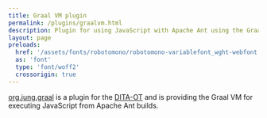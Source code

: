 ```yaml
---
title: Graal VM plugin
permalink: /plugins/graalvm.html
description: Plugin for using JavaScript with Apache Ant using the Graal VM.
layout: page
preloads:
  href: '/assets/fonts/robotomono/robotomono-variablefont_wght-webfont.woff2'
  as: 'font'
  type: 'font/woff2'
  crossorigin: true
---
```



[org.jung.graal](https://github.com/stefan-jung/org.jung.graal) is a plugin for the [DITA-OT](https://www.dita-ot.org/) and is providing the Graal VM for executing JavaScript from Apache Ant builds.